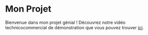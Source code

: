 # Mon Projet

Bienvenue dans mon projet génial ! Découvrez notre vidéo technicocommercial de démonstration que vous pouvez trouver [ici](https://drive.google.com/file/d/1xOxqZyDU-YbeRBT10oYir6BaKLI26GmI/view?usp=drive_link).

